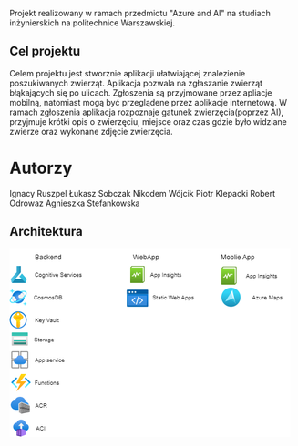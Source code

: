Projekt realizowany w ramach przedmiotu "Azure and AI" na studiach inżynierskich na politechnice Warszawskiej. 

## Cel projektu
Celem projektu jest stworznie aplikacji ułatwiającej znalezienie poszukiwanych zwierząt. Aplikacja pozwala na zgłaszanie zwierząt błąkających się po ulicach. Zgłoszenia są przyjmowane przez apliacje mobilną, natomiast mogą być przeglądene przez aplikacje internetową. W ramach zgłoszenia aplikacja rozpoznaje gatunek zwierzęcia(poprzez AI), przyjmuje krótki opis o zwierzęciu, miejsce oraz czas gdzie było widziane zwierze oraz wykonane zdjęcie zwierzęcia.
# Autorzy
Ignacy Ruszpel
Łukasz Sobczak
Nikodem Wójcik
Piotr Klepacki
Robert Odrowaz
Agnieszka Stefankowska

## Architektura
![alt text](https://github.com/iruszpel/abandoned-miracles/blob/main/images/Architektura.png)
